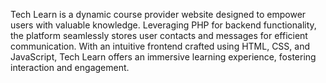 Tech Learn is a dynamic course provider website designed to empower users with valuable knowledge. Leveraging PHP for backend functionality, the platform seamlessly stores user contacts and messages for efficient communication. With an intuitive frontend crafted using HTML, CSS, and JavaScript, Tech Learn offers an immersive learning experience, fostering interaction and engagement.
